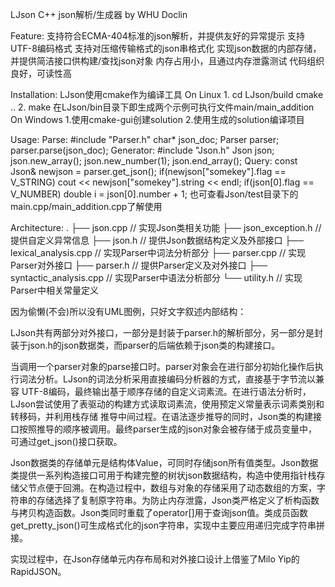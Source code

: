 LJson	C++ json解析/生成器
by WHU Doclin

Feature:
支持符合ECMA-404标准的json解析，并提供友好的异常提示
支持UTF-8编码格式
支持对压缩传输格式的json串格式化
实现json数据的内部存储，并提供简洁接口供构建/查找json对象
内存占用小，且通过内存泄露测试
代码组织良好，可读性高

Installation:
LJson使用cmake作为编译工具
On Linux
1.
cd LJson/build
cmake ..
2.
make
在LJson/bin目录下即生成两个示例可执行文件main/main_addition
On Windows
1.使用cmake-gui创建solution
2.使用生成的solution编译项目

Usage:
Parse:
#include "Parser.h"
char* json_doc;
Parser parser;
parser.parse(json_doc);
Generator:
#include "Json.h"
Json json;
json.new_array();
json.new_number(1);
json.end_array();
Query:
const Json& newjson = parser.get_json();
if(newjson["somekey"].flag == V_STRING)
	cout << newjson["somekey"].string << endl;
if(json[0].flag == V_NUMBER)
	double i = json[0].number + 1;
也可查看Json/test目录下的main.cpp/main_addition.cpp了解使用

Architecture:
.
├── json.cpp			// 实现Json类相关功能
├── json_exception.h		// 提供自定义异常信息
├── json.h			// 提供Json数据结构定义及外部接口
├── lexical_analysis.cpp	// 实现Parser中词法分析部分
├── parser.cpp			// 实现Parser对外接口
├── parser.h			// 提供Parser定义及对外接口
├── syntactic_analysis.cpp	// 实现Parser中语法分析部分
└── utility.h			// 实现Parser中相关常量定义

因为偷懒(不会)所以没有UML图例，只好文字叙述内部结构：

LJson共有两部分对外接口，一部分是封装于parser.h的解析部分，另一部分是封装于json.h的json数据类，而parser的后端依赖于json类的构建接口。

当调用一个parser对象的parse接口时。parser对象会在进行部分初始化操作后执行词法分析。LJson的词法分析采用直接编码分析器的方式，直接基于字节流以兼容
UTF-8编码，最终输出基于顺序存储的自定义词素流。在进行语法分析时，LJson尝试使用了表驱动的构建方式读取词素流，使用预定义常量表示词素类别和转移码，并利用栈存储
推导中间过程。在语法逐步推导的同时，Json类的构建接口按照推导的顺序被调用。最终parser生成的json对象会被存储于成员变量中，可通过get_json()接口获取。

Json数据类的存储单元是结构体Value，可同时存储json所有值类型。Json数据类提供一系列构造接口可用于构建完整的树状json数据结构，构造中使用指针栈存储父节点便于回溯。在构造过程中，数组与对象的存储采用了动态数组的方案，字符串的存储选择了复制原字符串。为防止内存泄露，Json类严格定义了析构函数与拷贝构造函数。Json类同时重载了operator[]用于查询json值。类成员函数get_pretty_json()可生成格式化的json字符串，实现中主要应用递归完成字符串拼接。

实现过程中，在Json存储单元内存布局和对外接口设计上借鉴了Milo Yip的RapidJSON。















